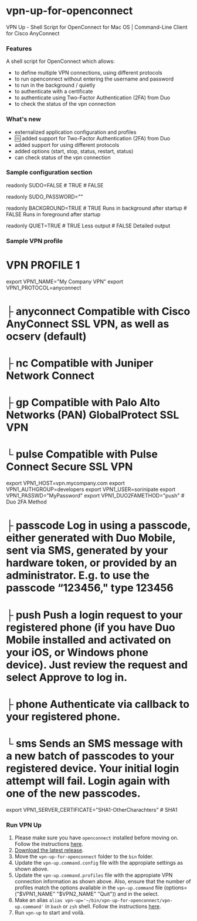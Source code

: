 # vpn-up-for-openconnect
VPN Up - Shell Script for OpenConnect for Mac OS | Command-Line Client for Cisco AnyConnect

### Features ###

A shell script for OpenConnect which allows:</br>
- to define multiple VPN connections, using different protocols</br>
- to run openconnect without entering the username and password</br>
- to run in the background / quietly</br>
- to authenticate with a certificate</br>
- to authenticate using Two-Factor Authentication (2FA) from Duo
- to check the status of the vpn connection

### What's new ###
- externalized application configuration and profiles
- 🆒 added support for Two-Factor Authentication (2FA) from Duo
- added support for using different protocols</br>
- added options (start, stop, status, restart, status)</br>
- can check status of the vpn connection

### Sample configuration section ###

readonly SUDO=FALSE
        # TRUE
        # FALSE

readonly SUDO_PASSWORD=""

readonly BACKGROUND=TRUE
        # TRUE          Runs in background after startup
        # FALSE         Runs in foreground after startup

readonly QUIET=TRUE
        # TRUE          Less output
        # FALSE         Detailed output

### Sample VPN profile ###

# VPN PROFILE 1
export VPN1_NAME="My Company VPN"
export VPN1_PROTOCOL=anyconnect
#      ├ anyconnect       Compatible with Cisco AnyConnect SSL VPN, as well as ocserv (default)
#      ├ nc               Compatible with Juniper Network Connect
#      ├ gp               Compatible with Palo Alto Networks (PAN) GlobalProtect SSL VPN
#      └ pulse            Compatible with Pulse Connect Secure SSL VPN
export VPN1_HOST=vpn.mycompany.com
export VPN1_AUTHGROUP=developers
export VPN1_USER=sorinipate
export VPN1_PASSWD="MyPassword"
export VPN1_DUO2FAMETHOD="push" # Duo 2FA Method
#      ├ passcode         Log in using a passcode, either generated with Duo Mobile, sent via SMS, generated by your hardware token, or provided by an administrator. E.g. to use the passcode “123456," type 123456
#      ├ push             Push a login request to your registered phone (if you have Duo Mobile installed and activated on your iOS, or Windows phone device). Just review the request and select Approve to log in.
#      ├ phone            Authenticate via callback to your registered phone.
#      └ sms              Sends an SMS message with a new batch of passcodes to your registered device. Your initial login attempt will fail. Login again with one of the new passcodes.
export VPN1_SERVER_CERTIFICATE="SHA1-OtherCharachters" # SHA1

### Run VPN Up ###

1. Please make sure you have `openconnect` installed before moving on. Follow the instructions [here](https://formulae.brew.sh/formula/openconnect).
2. [Download the latest release](https://github.com/sorinipate/vpn-up-for-openconnect/releases/tag/v1.3-alpha).
3. Move the `vpn-up-for-openconnect` folder to the `bin` folder.
4. Update the `vpn-up.command.config` file with the appropiate settings as shown above.
5. Update the `vpn-up.command.profiles` file with the appropiate VPN connection information as shown above. Also, ensure that the number of profiles match the options available in the `vpn-up.command` file (options=("$VPN1_NAME" "$VPN2_NAME" "Quit")) and in the select.
5. Make an alias `alias vpn-up='~/bin/vpn-up-for-openconnect/vpn-up.command'` in `bash` or `zsh` shell. Follow the instructions [here](https://wpbeaches.com/make-an-alias-in-bash-or-zsh-shell-in-macos-with-terminal/?__cf_chl_jschl_tk__=60015f4af93b104457efe3f2c7cd70de60ea05aa-1620807543-0-Ab8kPRiPbnWqJwPgGZ3k9zQ7t6ZrVnGiWZZGwLH1zmtS0Z2_I9_4k3484HAUDxe0WrYTgXZcYJg86SM895qayJYySOYhh0XdTBtOZwfa-KKLrgR-KJ9rvQmIas6UVdqHdedjUmCgljtFoxzGKguvu1TZ0NA_WAt8FrrfYo8aYhaXFXFVPkhvarI2mI1vWHc06ROepAwLTHfibEXn6VIiC02c0s3RD_5h_NsByw_6eWHESbqdUTnahAA-ls6lgQ7wY556EShckoVIvPGgnLWlYb4diIXOKntvTKMrPAtndHnB1oGY9RC8tZlfDlRrdnB4d6aaKgyp1uKgL77BPmmuRP9TDI3cnqGJoKc9_-Og5t5H2mOPjgo7La9F6Nja6Pn6jnyExLDsYvoASWdOG6mlYdP8IVQ9MXKJcoYphsdiZNuv4WxieW9GY7rPIdMQ0y2Rq9Rae04fi0JFl7GdQKEbC0uEY5umB5Bd9Dsc1aY6xb85).
6. Run `vpn-up` to start and voilà.
